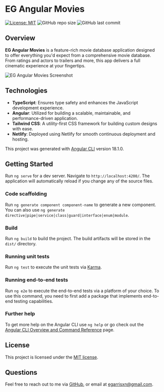 # EG Angular Movies

[![License: MIT](https://img.shields.io/badge/License-MIT-yellow.svg)](https://opensource.org/licenses/MIT) ![GitHub repo size](https://img.shields.io/github/repo-size/egarrisxn/eg-angular-movies) ![GitHub last commit](https://img.shields.io/github/last-commit/egarrisxn/eg-angular-movies)

## Overview

**EG Angular Movies** is a feature-rich movie database application designed to offer everything you'd expect from a comprehensive movie database. From ratings and actors to trailers and more, this app delivers a full cinematic experience at your fingertips.

![EG Angular Movies Screenshot](https://github.com/user-attachments/assets/b4d7cbf3-d00e-4e89-b8af-e4037d79762d)

## Technologies

- **TypeScript**: Ensures type safety and enhances the JavaScript development experience.
- **Angular**: Utilized for building a scalable, maintainable, and performance-driven application.
- **Tailwind CSS**: A utility-first CSS framework for building custom designs with ease.
- **Netlify**: Deployed using Netlify for smooth continuous deployment and hosting.

This project was generated with [Angular CLI](https://github.com/angular/angular-cli) version 18.1.0.

## Getting Started

Run `ng serve` for a dev server. Navigate to `http://localhost:4200/`. The application will automatically reload if you change any of the source files.

### Code scaffolding

Run `ng generate component component-name` to generate a new component. You can also use `ng generate directive|pipe|service|class|guard|interface|enum|module`.

### Build

Run `ng build` to build the project. The build artifacts will be stored in the `dist/` directory.

### Running unit tests

Run `ng test` to execute the unit tests via [Karma](https://karma-runner.github.io).

### Running end-to-end tests

Run `ng e2e` to execute the end-to-end tests via a platform of your choice. To use this command, you need to first add a package that implements end-to-end testing capabilities.

### Further help

To get more help on the Angular CLI use `ng help` or go check out the [Angular CLI Overview and Command Reference](https://angular.dev/tools/cli) page.

## License

This project is licensed under the [MIT license](https://opensource.org/licenses/MIT).

## Questions

Feel free to reach out to me via [GitHub](https://github.com/EGARRISXN), or email at egarrisxn@gmail.com.
